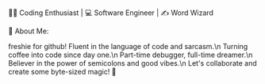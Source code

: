 👨‍💻 Coding Enthusiast | 💻 Software Engineer | ✍️ Word Wizard

🌟 About Me:

freshie for github!
Fluent in the language of code and sarcasm.\n
Turning coffee into code since day one.\n
Part-time debugger, full-time dreamer.\n
Believer in the power of semicolons and good vibes.\n
Let's collaborate and create some byte-sized magic! 🚀



<!---
kaliadhairya/kaliadhairya is a ✨ special ✨ repository because its `README.md` (this file) appears on your GitHub profile.
You can click the Preview link to take a look at your changes.
--->
